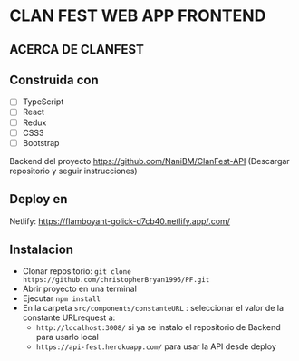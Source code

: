 # CLAN FEST WEB APP FRONTEND

## ACERCA DE CLANFEST



## Construida con
 - [ ] TypeScript
 - [ ] React
 - [ ] Redux
 - [ ] CSS3
 - [ ] Bootstrap

Backend del proyecto https://github.com/NaniBM/ClanFest-API
(Descargar repositorio y seguir instrucciones)

## Deploy en

  Netlify:  https://flamboyant-golick-d7cb40.netlify.app/.com/

## Instalacion
- Clonar repositorio: ``git clone https://github.com/christopherBryan1996/PF.git``
- Abrir proyecto en una terminal 
- Ejecutar ``npm install``
- En la carpeta ``src/components/constanteURL`` : seleccionar el valor de la constante URLrequest a: <br />
  - ``http://localhost:3008/`` si ya se instalo el repositorio de Backend para usarlo local
  - ``https://api-fest.herokuapp.com/`` para usar la API desde deploy


